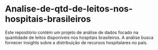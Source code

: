 # Analise-de-qtd-de-leitos-nos-hospitais-brasileiros
Este repositório contém um projeto de análise de dados focado na quantidade de leitos disponíveis nos hospitais brasileiros.  A análise busca fornecer insights sobre a distribuição de recursos hospitalares no país.
